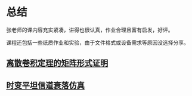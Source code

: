 # 总结

张老师的课内容充实紧凑，讲得也很认真，作业合理且富有启发，好评。

课程还包括一些纸质作业和实验，由于文件格式或设备需求等原因没选择分享。

## [离散卷积定理的矩阵形式证明](./%E7%A6%BB%E6%95%A3%E5%8D%B7%E7%A7%AF%E5%AE%9A%E7%90%86%E7%9A%84%E7%9F%A9%E9%98%B5%E5%BD%A2%E5%BC%8F%E8%AF%81%E6%98%8E/readme.md)

## [时变平坦信道衰落仿真](./%E6%97%B6%E5%8F%98%E5%B9%B3%E5%9D%A6%E6%97%A0%E7%BA%BF%E4%BF%A1%E9%81%93%E4%BB%BF%E7%9C%9F/readme.md)